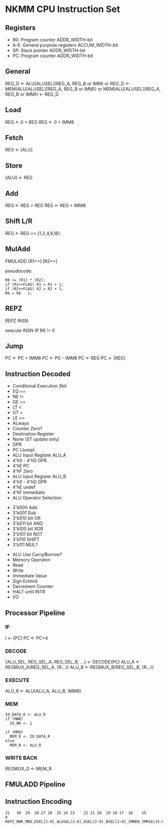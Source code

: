 # NKMM CPU Instruction Set

## Registers
* R0: Program counter ADDR_WIDTH-bit
* A-E: General purpose registers ACCUM_WIDTH-bit
* SP: Stack pointer ADDR_WIDTH-bit
* PC: Program counter ADDR_WIDTH-bit

## General
REG_D <- ALU[ALUSEL](REG_A, REG_B or IMM)
or
REG_D <- MEM(ALU[ALUSEL](REG_A, REG_B or IMM))
or
MEM(ALU[ALUSEL](REG_A, REG_B or IMM)) <- REG_D

## Load
REG <- 0 + REG
REG <- 0 + IMM8

## Fetch
REG <- [ALU]

## Store
[ALU] <- REG

## Add
REG <- REG + REG
REG <- REG + IMM8

## Shift L/R
REG <- REG << {1,2,4,8,16}

## MulAdd
FMULADD [R1++] [R2++]

pseudocode:

```
R0 += [R1] * [R2];
if (R1++FLAG) R1 = R1 + 1;
if (R2++FLAG) R2 = R2 + 1;
R6 = R6 - 1;
```

## REPZ
REPZ INSN

execute INSN iff R6 != 0

## Jump
PC <- PC + IMM8
PC <- PC - IMM8
PC <- REG
PC <- [REG]

## Instruction Decoded
- Conditional Execution 3bit
 - EQ ==
 - NE !=
 - GE >=
 - LT <
 - GT >
 - LE <=
 - ALways
 - Counter Zero?
- Destination Register
 - None (ST update only)
 - GPR
 - PC (Jump)
- ALU Input Register ALU_A
 - 4'h0 - 4'hD  GPR
 - 4'hE PC
 - 4'hF Zero
- ALU Input Register ALU_B
 - 4'h0 - 4'hD GPR
 - 4'hE undef
 - 4'hF Immediate
- ALU Operator Selection
 * 3'b000 Add
 * 3'b001 Sub
 * 3'b010 bit OR
 * 3'b011 bit AND
 * 3'b100 bit XOR
 * 3'b101 bit NOT
 * 3'b110 SHIFT
 * 3'b111 MUL?
- ALU Use Carry/Borrow?
- Memory Operaton
 - Read
 - Write
- Immediate Value
- Sign Extend
- Decrement Counter
- HALT until INTR
 - I/O

## Processor Pipeline

### IF
I <- [PC]
PC <- PC+4

### DECODE
{ALU_SEL, REG_SEL_A, REG_SEL_B, ...} <- DECODE(PC)
ALU_A <- REGMUX_A(REG_SEL_A, {R...})
ALU_B <- REGMUX_B(REG_SEL_B, {R...})

### EXECUTE
ALU_R <- ALU(ALU_A, ALU_B, IMM8)

### MEM
```
IO_DATA_O <- ALU_R
if (MWR)
  IO_WR <- 1

if (MRD)
  MEM_R <- IO_DATA_R
else
  MEM_R <- ALU_R
```

### WRITE BACK
REGMUX_D <- MEM_R

## FMULADD Pipeline



## Instruction Encoding
```
31   30  29  28 27 26  25 24 23    22 21 20  19 18 17  16    15        0
REPZ_MWR_MRD_DSEL[2:0]_ALUSEL[2:0]_ASEL[2:0]_BSEL[2:0]_IMMEN_IMM16[15:0]
```
